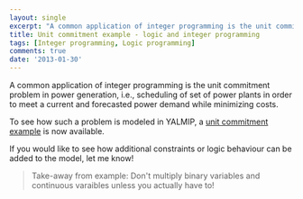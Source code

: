 ```yaml
---
layout: single
excerpt: "A common application of integer programming is the unit commitment problem in power generation, i.e., scheduling of set of power plants in order to meet a current and forecasted power demand while minimizing costs."
title: Unit commitment example - logic and integer programming 
tags: [Integer programming, Logic programming]
comments: true
date: '2013-01-30'
---
```


A common application of integer programming is the unit commitment problem in power generation, i.e., scheduling of set of power plants in order to meet a current and forecasted power demand while minimizing costs.

To see how such a problem is modeled in YALMIP, a [unit commitment example](/example/unitcommitment) is now available.

If you would like to see how additional constraints or logic behaviour can be added to the model, let me know!

> Take-away from example: Don't multiply binary variables and continuous varaibles unless you actually have to!
